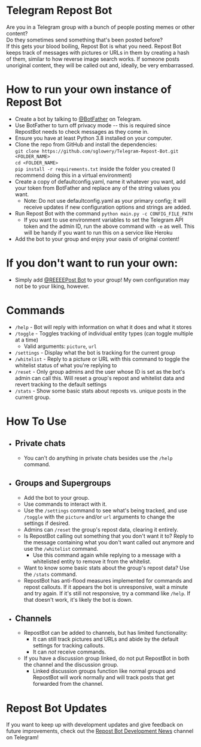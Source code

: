 # Telegram Repost Bot

Are you in a Telegram group with a bunch of people posting memes or other content?\
Do they sometimes send something that's been posted before?\
If this gets your blood boiling, Repost Bot is what you need. Repost Bot keeps track of messages with pictures or URLs in them by creating a hash of them, similar to how reverse image search works.
If someone posts unoriginal content, they will be called out and, ideally, be very embarrassed.

# How to run your own instance of Repost Bot

- Create a bot by talking to [@BotFather](https://telegram.me/botfather) on Telegram.
- Use BotFather to turn off privacy mode -- this is required since RepostBot needs to check messages as they come in.
- Ensure you have at least Python 3.8 installed on your computer.
- Clone the repo from GitHub and install the dependencies:\
  `git clone https://github.com/sglowery/Telegram-Repost-Bot.git <FOLDER_NAME>`\
  `cd <FOLDER_NAME>`\
  `pip install -r requirements.txt` inside the folder you created (I recommend doing this in a virtual environment)
- Create a copy of defaultconfig.yaml, name it whatever you want, add your token from BotFather and replace any of the string values you want.
  - Note: Do not use defaultconfig.yaml as your primary config; it will receive updates if new configuration options and strings are added.
- Run Repost Bot with the command `python main.py -c CONFIG_FILE_PATH`
  - If you want to use environment variables to set the Telegram API token and the admin ID, run the above command with `-e` as well. This will be handy if you want to run this on a service like Heroku
- Add the bot to your group and enjoy your oasis of original content!

# If you don't want to run your own:

- Simply add [@REEEEPost Bot](https://telegram.me/reeeepost_bot) to your group! My own configuration may not be to your liking, however.

# Commands

- `/help` - Bot will reply with information on what it does and what it stores
- `/toggle` - Toggles tracking of individual entity types (can toggle multiple at a time)
  - Valid arguments: `picture`, `url`
- `/settings` - Display what the bot is tracking for the current group
- `/whitelist` - Reply to a picture or URL with this command to toggle the whitelist status of what you're replying to
- `/reset` - Only group admins and the user whose ID is set as the bot's admin can call this. Will reset a group's repost and whitelist data and revert tracking to the default settings
- `/stats` - Show some basic stats about reposts vs. unique posts in the current group.

# How To Use

- ## Private chats
  - You can't do anything in private chats besides use the `/help` command.

- ## Groups and Supergroups

  - Add the bot to your group.
  - Use commands to interact with it.
  - Use the `/settings` command to see what's being tracked, and use `/toggle` with the `picture` and/or `url` arguments to change the settings if desired.
  - Admins can `/reset` the group's repost data, clearing it entirely.
  - Is RepostBot calling out something that you don't want it to? Reply to the message containing what you don't want called out anymore and use the `/whitelist` command.
    - Use this command again while replying to a message with a whitelisted entity to remove it from the whitelist.
  - Want to know some basic stats about the group's repost data? Use the `/stats` command.
  - RepostBot has anti-flood measures implemented for commands and repost callouts. If it appears the bot is unresponsive, wait a minute and try again. If it's still not responsive, try a command like `/help`. If that doesn't work, it's likely the bot is down.
  
- ## Channels

  - RepostBot can be added to channels, but has limited functionality:
    - It can still track pictures and URLs and abide by the default settings for tracking callouts.
    - It can _not_ receive commands.
  - If you have a discussion group linked, do not put RepostBot in both the channel and the discussion group.
    - Linked discussion groups function like normal groups and RepostBot will work normally and will track posts that get forwarded from the channel.

# Repost Bot Updates

If you want to keep up with development updates and give feedback on future improvements, check out the [Repost Bot Development News](https://t.me/repost_bot_news) channel on Telegram!